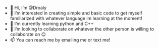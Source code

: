- 👋 Hi, I’m @Droaly
- 👀 I’m interested in creating simple and basic code to get myself familiarized with whatever language im learning at the moment!
- 🌱 I’m currently learning python and C++
- 💞️ I’m looking to collaborate on whatever the other person is willing to collaborate on 😉
- 📫 You can reach me by emailing me or text me!
